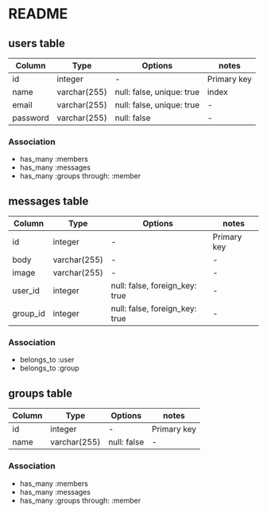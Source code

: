 # README

## users table

|Column|Type|Options|notes|
|------|----|-------|-----|
|id|integer|-|Primary key|
|name|varchar(255)|null: false, unique: true|index|
|email|varchar(255)|null: false, unique: true|-|
|password|varchar(255)|null: false|-|

### Association
- has_many :members
- has_many :messages
- has_many :groups through: :member

## messages table

|Column|Type|Options|notes|
|------|----|-------|-----|
|id|integer|-|Primary key|
|body|varchar(255)|-|-|
|image|varchar(255)|-|-|
|user_id|integer|null: false, foreign_key: true|-|
|group_id|integer|null: false, foreign_key: true|-|

### Association
- belongs_to :user
- belongs_to :group

## groups table

|Column|Type|Options|notes|
|------|----|-------|-----|
|id|integer|-|Primary key|
|name|varchar(255)|null: false|-|

### Association
- has_many :members
- has_many :messages
- has_many :groups through: :member
